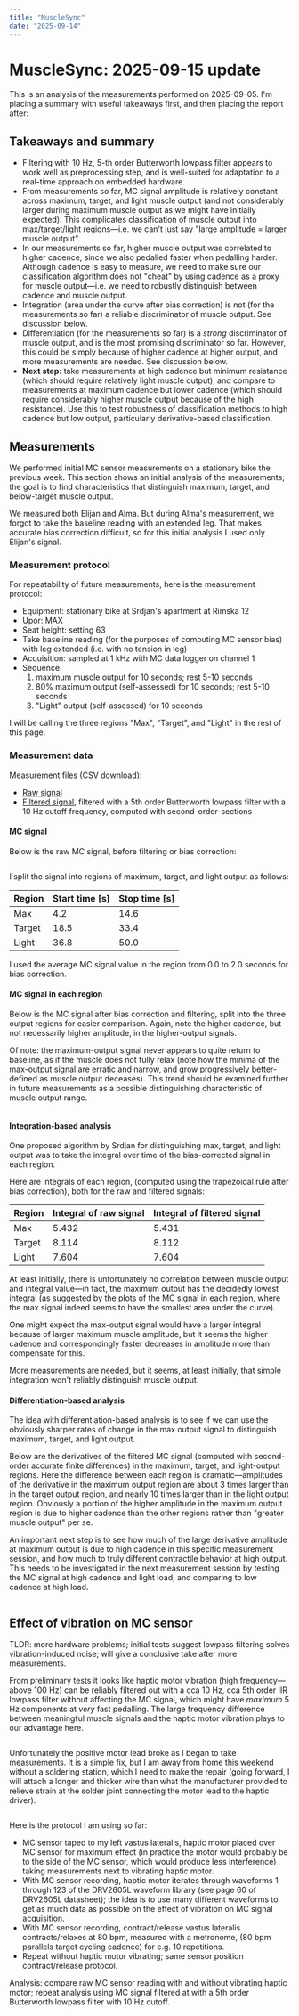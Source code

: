 ```yaml
---
title: "MuscleSync"
date: "2025-09-14"
---
```


<script setup>
import Image from '@/Components/Image.vue'

import brokenMotorImg from './img/broken-motor-lead.jpg?w=600'
import derivativeImg from './img/derivative-filt.jpg'
import rawImg from './img/raw.jpg'
import regionsImg from './img/raw-regions-filt.jpg'
import vibrationSetupImg from './img/vibration-setup.jpg?w=800'

</script>

# MuscleSync: 2025-09-15 update

This is an analysis of the measurements performed on 2025-09-05.
I'm placing a summary with useful takeaways first, and then placing the report after:

## Takeaways and summary

- Filtering with 10 Hz, 5-th order Butterworth lowpass filter appears to work well as preprocessing step, and is well-suited for adaptation to a real-time approach on embedded hardware.
- From measurements so far, MC signal amplitude is relatively constant across maximum, target, and light muscle output (and not considerably larger during maximum muscle output as we might have initially expected). This complicates classification of muscle output into max/target/light regions—i.e. we can't just say "large amplitude = larger muscle output".
- In our measurements so far, higher muscle output was correlated to higher cadence, since we also pedalled faster when pedalling harder. Although cadence is easy to measure, we need to make sure our classification algorithm does not "cheat" by using cadence as a proxy for muscle output—i.e. we need to robustly distinguish between cadence and muscle output.
- Integration (area under the curve after bias correction) is not (for the measurements so far) a reliable discriminator of muscle output. See discussion below.
- Differentiation (for the measurements so far) is a *strong* discriminator of muscle output, and is the most promising discriminator so far. However, this could be simply because of higher cadence at higher output, and more measurements are needed. See discussion below.
- **Next step:** take measurements at high cadence but minimum resistance (which should require relatively light muscle output), and compare to measurements at maximum cadence but lower cadence (which should require considerably higher muscle output because of the high resistance). 
  Use this to test robustness of classification methods to high cadence but low output, particularly derivative-based classification.

## Measurements

We performed initial MC sensor measurements on a stationary bike the previous week.
This section shows an initial analysis of the measurements; the goal is to find characteristics that distinguish maximum, target, and below-target muscle output.

We measured both Elijan and Alma.
But during Alma's measurement, we forgot to take the baseline reading with an extended leg. That makes accurate bias correction difficult, so for this initial analysis I used only Elijan's signal.

### Measurement protocol

For repeatability of future measurements, here is the measurement protocol:

- Equipment: stationary bike at Srdjan's apartment at Rimska 12
- Upor: MAX
- Seat height: setting 63
- Take baseline reading (for the purposes of computing MC sensor bias) with leg extended (i.e. with no tension in leg)
- Acquisition: sampled at 1 kHz with MC data logger on channel 1
- Sequence:
  1. maximum muscle output for 10 seconds; rest 5-10 seconds
  1. 80% maximum output (self-assessed) for 10 seconds; rest 5-10 seconds
  1. "Light" output (self-assessed) for 10 seconds

I will be calling the three regions "Max", "Target", and "Light" in the rest of this page.

### Measurement data

Measurement files (CSV download):

- [Raw signal](/musclesync/csv/mc-2025-09-05.csv)
- [Filtered signal](/musclesync/csv/mc-2025-09-05.csv), filtered with a 5th order Butterworth lowpass filter with a 10 Hz cutoff frequency, computed with second-order-sections

#### MC signal

Below is the raw MC signal, before filtering or bias correction:

<Image :src="rawImg" caption='The raw MC signal, before filtering or bias correction. The sequence is maximum output, 80% (self-assessed) maximum output, and "light" output. Note that cadence is considerably higher at higher output, but that the MC signal amplitude is relatively consistent throughout.' />

I split the signal into regions of maximum, target, and light output as follows:

| Region | Start time [s] | Stop time [s] |
| - | - | - |
| Max | 4.2 | 14.6 |
| Target | 18.5 | 33.4 |
| Light | 36.8 | 50.0 |

I used the average MC signal value in the region from 0.0 to 2.0 seconds for bias correction. 

#### MC signal in each region

Below is the MC signal after bias correction and filtering, split into the three output regions for easier comparison.
Again, note the higher cadence, but not necessarily higher amplitude, in the higher-output signals.

Of note: the maximum-output signal never appears to quite return to baseline, as if the muscle does not fully relax (note how the minima of the max-output signal are erratic and narrow, and grow progressively better-defined as muscle output deceases).
This trend should be examined further in future measurements as a possible distinguishing characteristic of muscle output range.

<Image :src="regionsImg" caption='The MC signal after bias correction and filtering, split into max, target, and light output.' />

#### Integration-based analysis

One proposed algorithm by Srdjan for distinguishing max, target, and light output was to take the integral over time of the bias-corrected signal in each region.

Here are integrals of each region, (computed using the trapezoidal rule after bias correction), both for the raw and filtered signals:

| Region | Integral of raw signal |  Integral of filtered signal |
| - | - | - |
| Max | 5.432 | 5.431 |
| Target | 8.114 | 8.112 |
| Light | 7.604 | 7.604 |

At least initially, there is unfortunately no correlation between muscle output and integral value—in fact, the maximum output has the decidedly lowest integral (as suggested by the plots of the MC signal in each region, where the max signal indeed seems to have the smallest area under the curve).

One might expect the max-output signal would have a larger integral because of larger maximum muscle amplitude, but it seems the higher cadence and correspondingly faster decreases in amplitude more than compensate for this.

More measurements are needed, but it seems, at least initially, that simple integration won't reliably distinguish muscle output.

#### Differentiation-based analysis

The idea with differentiation-based analysis is to see if we can use the obviously sharper rates of change in the max output signal to distinguish maximum, target, and light output.

Below are the derivatives of the filtered MC signal (computed with second-order accurate finite differences) in the maximum, target, and light-output regions.
Here the difference between each region is dramatic—amplitudes of the derivative in the maximum output region are about 3 times larger than in the target output region, and nearly 10 times larger than in the light output region.
Obviously a portion of the higher amplitude in the maximum output region is due to higher cadence than the other regions rather than "greater muscle output" per se.

An important next step is to see how much of the large derivative amplitude at maximum output is due to high cadence in this specific measurement session, and how much to truly different contractile behavior at high output.
This needs to be investigated in the next measurement session by testing the MC signal at high cadence and light load, and comparing to low cadence at high load.

<Image :src="derivativeImg" caption='The derivative of the filtered MC signal in each region. Note the *dramatically* larger amplitudes at higher muscle output—some of this is due to higher cadence, but some might be due to bona fide faster contraction at high output, and could be used to distinguish muscle output regions.' />

## Effect of vibration on MC sensor

TLDR: more hardware problems; initial tests suggest lowpass filtering solves vibration-induced noise; will give a conclusive take after more measurements.

From preliminary tests it looks like haptic motor vibration (high frequency—above 100 Hz) can be reliably filtered out with a cca 10 Hz, cca 5th order IIR lowpass filter without affecting the MC signal, which might have *maximum* 5 Hz components at *very* fast pedalling.
The large frequency difference between meaningful muscle signals and the haptic motor vibration plays to our advantage here.

<Image :src="vibrationSetupImg" caption="Setup for testing effect of vibration on MC signal." />

Unfortunately the positive motor lead broke as I began to take measurements.
It is a simple fix, but I am away from home this weekend without a soldering station, which I need to make the repair (going forward, I will attach a longer and thicker wire than what the manufacturer provided to relieve strain at the solder joint connecting the motor lead to the haptic driver).

<Image :src="brokenMotorImg" caption="The positive motor lead (red wire) needs to be reattached to the haptic driver's positive output. I will do this back in Ljubljana where I have a soldering station." />

Here is the protocol I am using so far:

- MC sensor taped to my left vastus lateralis, haptic motor placed over MC sensor for maximum effect (in practice the motor would probably be to the side of the MC sensor, which would produce less interference) taking measurements next to vibrating haptic motor.
- With MC sensor recording, haptic motor iterates through waveforms 1 through 123 of the DRV2605L waveform library (see page 60 of DRV2605L datasheet); the idea is to use many different waveforms to get as much data as possible on the effect of vibration on MC signal acquisition.
- With MC sensor recording, contract/release vastus lateralis contracts/relaxes at 80 bpm, measured with a metronome, (80 bpm parallels target cycling cadence) for e.g. 10 repetitions.
- Repeat without haptic motor vibrating; same sensor position contract/release protocol.

Analysis: compare raw MC sensor reading with and without vibrating haptic motor; repeat analysis using MC signal filtered at with a 5th order Butterworth lowpass filter with 10 Hz cutoff.


